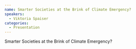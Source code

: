```yaml
--- 
name: Smarter Societies at the Brink of Climate Emergency?
speakers: 
  - Viktoria Spaiser
categories:
  - Presentation
---
```


Smarter Societies at the Brink of Climate Emergency?